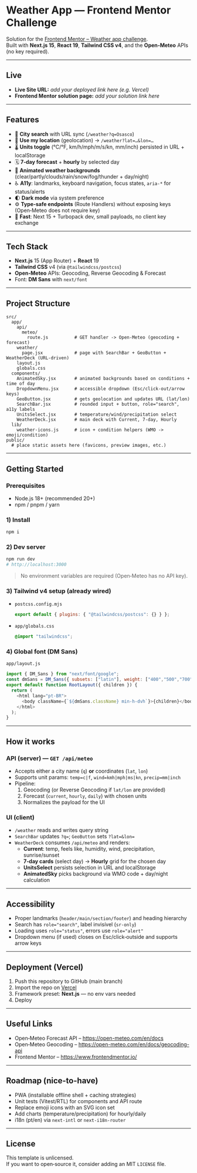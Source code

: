 # Weather App — Frontend Mentor Challenge

Solution for the [Frontend Mentor – Weather app challenge](https://www.frontendmentor.io/challenges/weather-app-K1FhddVm49).  
Built with **Next.js 15**, **React 19**, **Tailwind CSS v4**, and the **Open‑Meteo** APIs (no key required).

---

## Live

- **Live Site URL:** _add your deployed link here (e.g. Vercel)_
- **Frontend Mentor solution page:** _add your solution link here_

---

## Features

- 🔎 **City search** with URL sync (`/weather?q=Osasco`)  
- 📍 **Use my location** (geolocation) → `/weather?lat=…&lon=…`
- 🌡️ **Units toggle** (°C/°F, km/h/mph/m/s/kn, mm/inch) persisted in URL + localStorage
- 🗓️ **7‑day forecast** + **hourly** by selected day
- 🌈 **Animated weather backgrounds** (clear/partly/clouds/rain/snow/fog/thunder + day/night)
- ♿ **A11y**: landmarks, keyboard navigation, focus states, `aria-*` for status/alerts
- 🌓 **Dark mode** via system preference
- ⚙️ **Type‑safe endpoints** (Route Handlers) without exposing keys (Open‑Meteo does not require key)
- 💨 **Fast**: Next 15 + Turbopack dev, small payloads, no client key exchange

---

## Tech Stack

- **Next.js** 15 (App Router) + **React** 19
- **Tailwind CSS** v4 (via `@tailwindcss/postcss`)
- **Open‑Meteo** APIs: Geocoding, Reverse Geocoding & Forecast
- Font: **DM Sans** with `next/font`

---

## Project Structure

```
src/
  app/
    api/
      meteo/
        route.js          # GET handler -> Open‑Meteo (geocoding + forecast)
    weather/
      page.jsx            # page with SearchBar + GeoButton + WeatherDeck (URL-driven)
    layout.js
    globals.css
  components/
    AnimatedSky.jsx       # animated backgrounds based on conditions + time of day
    DropdownMenu.jsx      # accessible dropdown (Esc/click-out/arrow keys)
    GeoButton.jsx         # gets geolocation and updates URL (lat/lon)
    SearchBar.jsx         # rounded input + button, role="search", a11y labels
    UnitsSelect.jsx       # temperature/wind/precipitation select
    WeatherDeck.jsx       # main deck with Current, 7-day, Hourly
  lib/
    weather-icons.js      # icon + condition helpers (WMO -> emoji/condition)
public/
  # place static assets here (favicons, preview images, etc.)
```

---

## Getting Started

### Prerequisites
- Node.js 18+ (recommended 20+)
- npm / pnpm / yarn

### 1) Install
```bash
npm i
```

### 2) Dev server
```bash
npm run dev
# http://localhost:3000
```

> No environment variables are required (Open‑Meteo has no API key).

### 3) Tailwind v4 setup (already wired)
- `postcss.config.mjs`
  ```js
  export default { plugins: { "@tailwindcss/postcss": {} } };
  ```
- `app/globals.css`
  ```css
  @import "tailwindcss";
  ```

### 4) Global font (DM Sans)
`app/layout.js`
```js
import { DM_Sans } from "next/font/google";
const dmSans = DM_Sans({ subsets: ["latin"], weight: ["400","500","700"], display: "swap" });
export default function RootLayout({ children }) {
  return (
    <html lang="pt-BR">
      <body className={`${dmSans.className} min-h-dvh`}>{children}</body>
    </html>
  );
}
```

---

## How it works

### API (server) — `GET /api/meteo`
- Accepts either a city name (`q`) **or** coordinates (`lat`, `lon`)
- Supports unit params: `temp=c|f`, `wind=kmh|mph|ms|kn`, `precip=mm|inch`
- Pipeline:
  1. Geocoding (or Reverse Geocoding if `lat/lon` are provided)
  2. Forecast (`current`, `hourly`, `daily`) with chosen units
  3. Normalizes the payload for the UI

### UI (client)
- `/weather` reads and writes query string
- `SearchBar` updates `?q=`; `GeoButton` sets `?lat=&lon=`
- `WeatherDeck` consumes `/api/meteo` and renders:
  - **Current**: temp, feels like, humidity, wind, precipitation, sunrise/sunset
  - **7‑day cards** (select day) → **Hourly** grid for the chosen day
  - **UnitsSelect** persists selection in URL and localStorage
  - **AnimatedSky** picks background via WMO code + day/night calculation

---

## Accessibility

- Proper landmarks (`header/main/section/footer`) and heading hierarchy
- Search has `role="search"`, label invisível (`sr-only`)
- Loading uses `role="status"`, errors use `role="alert"`
- Dropdown menu (if used) closes on Esc/click‑outside and supports arrow keys

---

## Deployment (Vercel)

1. Push this repository to GitHub (main branch)
2. Import the repo on [Vercel](https://vercel.com/import)
3. Framework preset: **Next.js** — no env vars needed
4. Deploy

---

## Useful Links

- Open‑Meteo Forecast API – https://open-meteo.com/en/docs
- Open‑Meteo Geocoding – https://open-meteo.com/en/docs/geocoding-api
- Frontend Mentor – https://www.frontendmentor.io/

---

## Roadmap (nice-to-have)

- PWA (installable offline shell + caching strategies)
- Unit tests (Vitest/RTL) for components and API route
- Replace emoji icons with an SVG icon set
- Add charts (temperature/precipitation) for hourly/daily
- i18n (pt/en) via `next-intl` or `next-i18n-router`

---

## License

This template is unlicensed.  
If you want to open‑source it, consider adding an MIT `LICENSE` file.
